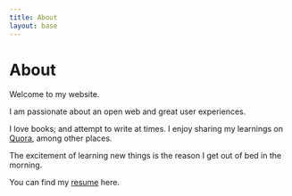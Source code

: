 ```yaml
---
title: About
layout: base
---
```

<div class="about">
    <h1>About</h1>
    <p>Welcome to my website.</p>
    <p>I am passionate about an open web and great user experiences.</p>
    <p>I love books; and attempt to write at times. I enjoy sharing my learnings on <a href="http://quora.com/Bhashkar-Sharma">Quora</a>, among other places.</p>
    <p>The excitement of learning new things is the reason I get out of bed in the morning.</p>
    <p>You can find my <a href="http://static.bhashkar.me/Resume_Jan2017.pdf">resume</a> here.</p>
</div>
